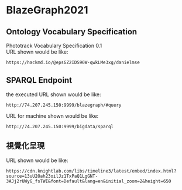 # BlazeGraph2021

## Ontology Vocabulary Specification

Phototrack Vocabulary Specification 0.1\
URL shown would be like: 
    
    https://hackmd.io/@epsGZ2IDS96W-qwkLMe3xg/danielmse

## SPARQL Endpoint
the executed URL shown would be like:

    http://74.207.245.150:9999/blazegraph/#query
 
URL for machine shown would be like: 

    http://74.207.245.150:9999/bigdata/sparql
    

## 視覺化呈現

URL shown would be like: 

    https://cdn.knightlab.com/libs/timeline3/latest/embed/index.html?source=13uU2Oah23oilJz1TxPaQ1LgGNT-3AJj2rUWyG_fsTWI&font=Default&lang=en&initial_zoom=2&height=650
